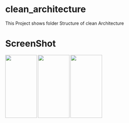 # clean_architecture

This Project shows folder Structure of clean Architecture

# ScreenShot

<img align="left" width="100" height="200" src="https://github.com/pavithramoorthy-official/Flutter_Projects/cleanarchitecturescreenshots/page.png">
<img align="left" width="100" height="200" src="https://github.com/pavithramoorthy-official/India-Flutter-Project/assets/144348676/043add5f-a755-47c2-970d-cce8a5283412)">
<img align="left" width="100" height="200" src="https://github.com/pavithramoorthy-official/India-Flutter-Project/assets/144348676/596691ca-9c47-49bb-8ce5-bbfd4fa90700">




